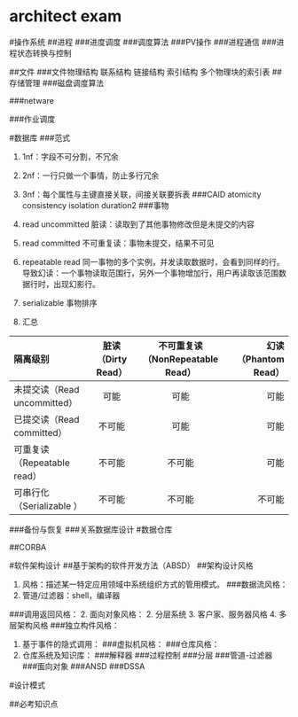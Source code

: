 architect exam
=================

#操作系统
##进程
###进度调度
###调度算法
###PV操作
###进程通信
###进程状态转换与控制

##文件
###文件物理结构
联系结构
链接结构
索引结构
多个物理块的索引表
##存储管理
###磁盘调度算法

###netware

###作业调度


#数据库
###范式
1. 1nf：字段不可分割，不冗余
2. 2nf：一行只做一个事情，防止多行冗余
3. 3nf：每个属性与主键直接关联，间接关联要拆表
###CAID
atomicity
consistency
isolation
duration2
###事物
1. read uncommitted
脏读：读取到了其他事物修改但是未提交的内容

2. read committed
不可重复读：事物未提交，结果不可见
3. repeatable read
同一事物的多个实例，并发读取数据时，会看到同样的行。
导致幻读：一个事物读取范围行，另外一个事物增加行，用户再读取该范围数据行时，出现幻影行。
4. serializable
事物排序
5. 汇总

|隔离级别	|脏读（Dirty Read）	|不可重复读（NonRepeatable Read）|	幻读（Phantom Read）
|:-|:-:|:-:|-:|
|未提交读（Read uncommitted）|	可能	|可能|	可能
|已提交读（Read committed）	|不可能|	可能|	可能
|可重复读（Repeatable read）|	不可能|	不可能|	可能
|可串行化（Serializable ）	|不可能	|不可能|	不可能
###备份与恢复
###关系数据库设计
#数据仓库

##CORBA

#软件架构设计
##基于架构的软件开发方法（ABSD）
##架构设计风格
1. 风格：描述某一特定应用领域中系统组织方式的管用模式。
###数据流风格：
1. 管道/过滤器：shell，编译器

###调用返回风格：
2. 面向对象风格：
2. 分层系统
3. 客户家、服务器风格
4. 多层架构风格
###独立构件风格：
1. 基于事件的隐式调用：
###虚拟机风格：
###仓库风格：
1. 仓库系统及知识库：
###解释器
###过程控制
###分层
###管道-过滤器
###面向对象
###ANSD
###DSSA

#设计模式

##必考知识点

